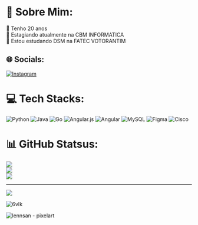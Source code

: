 # 💫 Sobre Mim:
🤠 Tenho 20 anos<br>🔭 Estagiando atualmente na CBM INFORMATICA<br>🌱 Estou estudando DSM na FATEC VOTORANTIM

## 🌐 Socials:
[![Instagram](https://img.shields.io/badge/Instagram-%23E4405F.svg?logo=Instagram&logoColor=white)](https://instagram.com/fabricio_soica) 

# 💻 Tech Stacks:
![Python](https://img.shields.io/badge/python-3670A0?style=for-the-badge&logo=python&logoColor=ffdd54) ![Java](https://img.shields.io/badge/java-%23ED8B00.svg?style=for-the-badge&logo=openjdk&logoColor=white) ![Go](https://img.shields.io/badge/go-%2300ADD8.svg?style=for-the-badge&logo=go&logoColor=white) ![Angular.js](https://img.shields.io/badge/angular.js-%23E23237.svg?style=for-the-badge&logo=angularjs&logoColor=white) ![Angular](https://img.shields.io/badge/angular-%23DD0031.svg?style=for-the-badge&logo=angular&logoColor=white) ![MySQL](https://img.shields.io/badge/mysql-%2300000f.svg?style=for-the-badge&logo=mysql&logoColor=white) ![Figma](https://img.shields.io/badge/figma-%23F24E1E.svg?style=for-the-badge&logo=figma&logoColor=white) ![Cisco](https://img.shields.io/badge/cisco-%23049fd9.svg?style=for-the-badge&logo=cisco&logoColor=black)
# 📊 GitHub Statsus:
![](https://github-readme-stats.vercel.app/api?username=FabricioSoica&theme=react&hide_border=false&include_all_commits=true&count_private=true)<br/>
![](https://github-readme-streak-stats.herokuapp.com/?user=FabricioSoica&theme=react&hide_border=false)<br/>
![](https://github-readme-stats.vercel.app/api/top-langs/?username=FabricioSoica&theme=react&hide_border=false&include_all_commits=true&count_private=true&layout=compact)

---
[![](https://visitcount.itsvg.in/api?id=FabricioSoica&icon=2&color=8)](https://visitcount.itsvg.in)

![6vIk](https://github.com/CBMFabricioSoica/CBMFabricioSoica/raw/main/assets/162351097/51706e12-65bc-4714-9392-ddf01f154e9e.gif)

![lennsan - pixelart](https://github.com/CBMFabricioSoica/CBMFabricioSoica/assets/162351097/1162e916-da2d-4562-839d-8ad572784c97)
